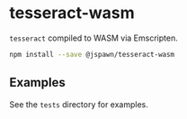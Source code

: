# tesseract-wasm

`tesseract` compiled to WASM via Emscripten.

```sh
npm install --save @jspawn/tesseract-wasm
```

## Examples

See the `tests` directory for examples.
